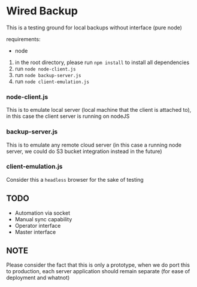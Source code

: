 # Wired Backup

This is a testing ground for local backups without interface (pure node)

requirements:
- node

1. in the root directory, please run `npm install` to install all dependencies
2. run `node node-client.js`
3. run `node backup-server.js`
4. run `node client-emulation.js`

### node-client.js

This is to emulate local server (local machine that the client is attached to), in this case the client server
is running on nodeJS

### backup-server.js

This is to emulate any remote cloud server (in this case a running node server, we could do S3 bucket integration instead in the future)

### client-emulation.js

Consider this a `headless` browser for the sake of testing


## TODO
- Automation via socket
- Manual sync capability
- Operator interface
- Master interface

## NOTE

Please consider the fact that this is only a prototype, when we do port this to production, each server application should remain separate (for ease of deployment and whatnot)
